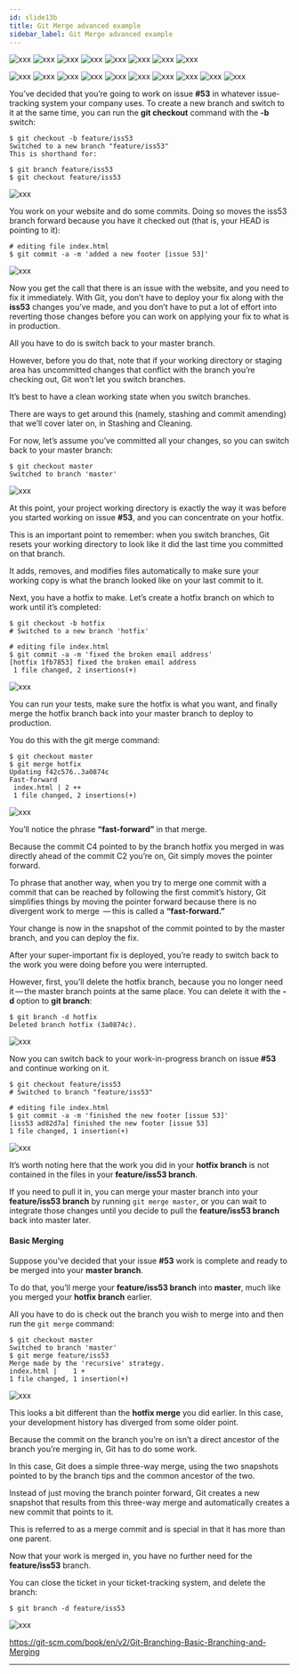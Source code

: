 ```yaml
---
id: slide13b
title: Git Merge advanced example
sidebar_label: Git Merge advanced example
---
```


<!-- https://www.atlassian.com/git/tutorials/using-branches/git-merge -->

![xxx](https://raw.githubusercontent.com/ChickenKyiv/awesome-git-article/master/img/merge/advanced/one.png)
![xxx](https://raw.githubusercontent.com/ChickenKyiv/awesome-git-article/master/img/merge/advanced/two.png)
![xxx](https://raw.githubusercontent.com/ChickenKyiv/awesome-git-article/master/img/merge/advanced/three.png)
![xxx](https://raw.githubusercontent.com/ChickenKyiv/awesome-git-article/master/img/merge/advanced/four.png)
![xxx](https://raw.githubusercontent.com/ChickenKyiv/awesome-git-article/master/img/merge/advanced/five.png)
![xxx](https://raw.githubusercontent.com/ChickenKyiv/awesome-git-article/master/img/merge/advanced/six.png)
![xxx](https://raw.githubusercontent.com/ChickenKyiv/awesome-git-article/master/img/merge/advanced/seven.png)
![xxx](https://raw.githubusercontent.com/ChickenKyiv/awesome-git-article/master/img/merge/advanced/eight.png)



![xxx](https://raw.githubusercontent.com/ChickenKyiv/awesome-git-article/master/img/merge/advanced/b-00-merge-example.png)
![xxx](https://raw.githubusercontent.com/ChickenKyiv/awesome-git-article/master/img/merge/advanced/b-01-merge-example.png)
![xxx](https://raw.githubusercontent.com/ChickenKyiv/awesome-git-article/master/img/merge/advanced/b-02-merge-example.png)
![xxx](https://raw.githubusercontent.com/ChickenKyiv/awesome-git-article/master/img/merge/advanced/b-03-merge-example.png)
![xxx](https://raw.githubusercontent.com/ChickenKyiv/awesome-git-article/master/img/merge/advanced/b-04-merge-example.png)
![xxx](https://raw.githubusercontent.com/ChickenKyiv/awesome-git-article/master/img/merge/advanced/b-05-merge-example.png)
![xxx](https://raw.githubusercontent.com/ChickenKyiv/awesome-git-article/master/img/merge/advanced/b-06-merge-example.png)
![xxx](https://raw.githubusercontent.com/ChickenKyiv/awesome-git-article/master/img/merge/advanced/b-07-merge-example.png)
![xxx](https://raw.githubusercontent.com/ChickenKyiv/awesome-git-article/master/img/merge/advanced/b-08-merge-example.png)
![xxx](https://raw.githubusercontent.com/ChickenKyiv/awesome-git-article/master/img/merge/advanced/b-09-merge-example.png)



You’ve decided that you’re going to work on issue **#53** in whatever issue-tracking system your company uses. To create a new branch and switch to it at the same time, you can run the **git checkout** command with the **-b** switch:

```
$ git checkout -b feature/iss53
Switched to a new branch "feature/iss53"
This is shorthand for:

$ git branch feature/iss53
$ git checkout feature/iss53
```

![xxx](https://raw.githubusercontent.com/ChickenKyiv/awesome-git-article/master/img/merge/git-merge-default.png)

You work on your website and do some commits. Doing so moves the iss53 branch forward because you have it checked out (that is, your HEAD is pointing to it):

```
# editing file index.html
$ git commit -a -m 'added a new footer [issue 53]'
```


![xxx](https://raw.githubusercontent.com/ChickenKyiv/awesome-git-article/master/img/merge/git-merge-default.png)




Now you get the call that there is an issue with the website, and you need to fix it immediately. With Git, you don’t have to deploy your fix along with the **iss53** changes you’ve made, and you don’t have to put a lot of effort into reverting those changes before you can work on applying your fix to what is in production.






All you have to do is switch back to your master branch.

However, before you do that, note that if your working directory or staging area has uncommitted changes that conflict with the branch you’re checking out, Git won’t let you switch branches.

It’s best to have a clean working state when you switch branches.

There are ways to get around this (namely, stashing and commit amending) that we’ll cover later on, in Stashing and Cleaning.

For now, let’s assume you’ve committed all your changes, so you can switch back to your master branch:

```
$ git checkout master
Switched to branch 'master'
```

![xxx](https://raw.githubusercontent.com/ChickenKyiv/awesome-git-article/master/img/merge/git-merge-default.png)

At this point, your project working directory is exactly the way it was before you started working on issue **#53**, and you can concentrate on your hotfix.

This is an important point to remember: when you switch branches, Git resets your working directory to look like it did the last time you committed on that branch.

It adds, removes, and modifies files automatically to make sure your working copy is what the branch looked like on your last commit to it.

Next, you have a hotfix to make. Let’s create a hotfix branch on which to work until it’s completed:

```
$ git checkout -b hotfix
# Switched to a new branch 'hotfix'

# editing file index.html
$ git commit -a -m 'fixed the broken email address'
[hotfix 1fb7853] fixed the broken email address
 1 file changed, 2 insertions(+)
```


![xxx](https://raw.githubusercontent.com/ChickenKyiv/awesome-git-article/master/img/merge/git-merge-default.png)


 You can run your tests, make sure the hotfix is what you want, and finally merge the hotfix branch back into your master branch to deploy to production.

 You do this with the git merge command:

```
$ git checkout master
$ git merge hotfix
Updating f42c576..3a0874c
Fast-forward
 index.html | 2 ++
 1 file changed, 2 insertions(+)
 ```


 ![xxx](https://raw.githubusercontent.com/ChickenKyiv/awesome-git-article/master/img/merge/git-merge-default.png)


You’ll notice the phrase **“fast-forward”** in that merge.

Because the commit C4 pointed to by the branch hotfix you merged in was directly ahead of the commit C2 you’re on, Git simply moves the pointer forward.

To phrase that another way, when you try to merge one commit with a commit that can be reached by following the first commit’s history, Git simplifies things by moving the pointer forward because there is no divergent work to merge  — this is called a **“fast-forward.”**

Your change is now in the snapshot of the commit pointed to by the master branch, and you can deploy the fix.

After your super-important fix is deployed, you’re ready to switch back to the work you were doing before you were interrupted.

However, first, you’ll delete the hotfix branch, because you no longer need it — the master branch points at the same place. You can delete it with the **-d** option to **git branch**:

```
$ git branch -d hotfix
Deleted branch hotfix (3a0874c).
```

![xxx](https://raw.githubusercontent.com/ChickenKyiv/awesome-git-article/master/img/merge/git-merge-default.png)

Now you can switch back to your work-in-progress branch on issue **#53** and continue working on it.

```
$ git checkout feature/iss53
# Switched to branch "feature/iss53"

# editing file index.html
$ git commit -a -m 'finished the new footer [issue 53]'
[iss53 ad82d7a] finished the new footer [issue 53]
1 file changed, 1 insertion(+)
```

![xxx](https://raw.githubusercontent.com/ChickenKyiv/awesome-git-article/master/img/merge/git-merge-default.png)

It’s worth noting here that the work you did in your **hotfix branch** is not contained in the files in your **feature/iss53 branch**.

If you need to pull it in, you can merge your master branch into your **feature/iss53 branch** by running `git merge master`, or you can wait to integrate those changes until you decide to pull the **feature/iss53 branch** back into master later.

#### Basic Merging

Suppose you’ve decided that your issue **#53** work is complete and ready to be merged into your **master branch**.

To do that, you’ll merge your **feature/iss53 branch** into **master**, much like you merged your **hotfix branch** earlier.

All you have to do is check out the branch you wish to merge into and then run the `git merge` command:

```
$ git checkout master
Switched to branch 'master'
$ git merge feature/iss53
Merge made by the 'recursive' strategy.
index.html |    1 +
1 file changed, 1 insertion(+)

```

![xxx](https://raw.githubusercontent.com/ChickenKyiv/awesome-git-article/master/img/merge/git-merge-default.png)

This looks a bit different than the **hotfix merge** you did earlier.
In this case, your development history has diverged from some older point.

Because the commit on the branch you’re on isn’t a direct ancestor of the branch you’re merging in, Git has to do some work.

In this case, Git does a simple three-way merge, using the two snapshots pointed to by the branch tips and the common ancestor of the two.



Instead of just moving the branch pointer forward, Git creates a new snapshot that results from this three-way merge and automatically creates a new commit that points to it.

This is referred to as a merge commit and is special in that it has more than one parent.

Now that your work is merged in, you have no further need for the **feature/iss53** branch.

You can close the ticket in your ticket-tracking system, and delete the branch:

```
$ git branch -d feature/iss53
```

![xxx](https://raw.githubusercontent.com/ChickenKyiv/awesome-git-article/master/img/merge/git-merge-default.png)

https://git-scm.com/book/en/v2/Git-Branching-Basic-Branching-and-Merging


----
